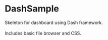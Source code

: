 # DashSample

Skeleton for dashboard using Dash framework.<br><br>
Includes basic file browser and CSS.
